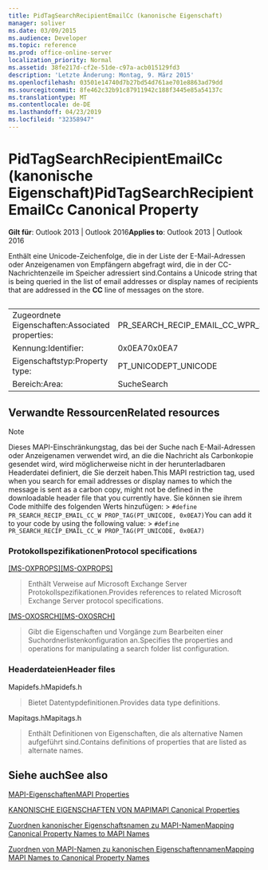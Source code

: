 ```yaml
---
title: PidTagSearchRecipientEmailCc (kanonische Eigenschaft)
manager: soliver
ms.date: 03/09/2015
ms.audience: Developer
ms.topic: reference
ms.prod: office-online-server
localization_priority: Normal
ms.assetid: 38fe217d-cf2e-51de-c97a-acb015129fd3
description: 'Letzte Änderung: Montag, 9. März 2015'
ms.openlocfilehash: 03501e14740d7b27bd54d761ae701e8863ad79dd
ms.sourcegitcommit: 8fe462c32b91c87911942c188f3445e85a54137c
ms.translationtype: MT
ms.contentlocale: de-DE
ms.lasthandoff: 04/23/2019
ms.locfileid: "32358947"
---
```

# <a name="pidtagsearchrecipientemailcc-canonical-property"></a><span data-ttu-id="882b2-103">PidTagSearchRecipientEmailCc (kanonische Eigenschaft)</span><span class="sxs-lookup"><span data-stu-id="882b2-103">PidTagSearchRecipientEmailCc Canonical Property</span></span>

  
  
<span data-ttu-id="882b2-104">**Gilt für**: Outlook 2013 | Outlook 2016</span><span class="sxs-lookup"><span data-stu-id="882b2-104">**Applies to**: Outlook 2013 | Outlook 2016</span></span> 
  
<span data-ttu-id="882b2-105">Enthält eine Unicode-Zeichenfolge, die in der Liste der E-Mail-Adressen  oder Anzeigenamen von Empfängern abgefragt wird, die in der CC-Nachrichtenzeile im Speicher adressiert sind.</span><span class="sxs-lookup"><span data-stu-id="882b2-105">Contains a Unicode string that is being queried in the list of email addresses or display names of recipients that are addressed in the **CC** line of messages on the store.</span></span> 
  
## 

|||
|:-----|:-----|
|<span data-ttu-id="882b2-106">Zugeordnete Eigenschaften:</span><span class="sxs-lookup"><span data-stu-id="882b2-106">Associated properties:</span></span>  <br/> |<span data-ttu-id="882b2-107">PR_SEARCH_RECIP_EMAIL_CC_W</span><span class="sxs-lookup"><span data-stu-id="882b2-107">PR_SEARCH_RECIP_EMAIL_CC_W</span></span>  <br/> |
|<span data-ttu-id="882b2-108">Kennung:</span><span class="sxs-lookup"><span data-stu-id="882b2-108">Identifier:</span></span>  <br/> |<span data-ttu-id="882b2-109">0x0EA7</span><span class="sxs-lookup"><span data-stu-id="882b2-109">0x0EA7</span></span>  <br/> |
|<span data-ttu-id="882b2-110">Eigenschaftstyp:</span><span class="sxs-lookup"><span data-stu-id="882b2-110">Property type:</span></span>  <br/> |<span data-ttu-id="882b2-111">PT_UNICODE</span><span class="sxs-lookup"><span data-stu-id="882b2-111">PT_UNICODE</span></span>  <br/> |
|<span data-ttu-id="882b2-112">Bereich:</span><span class="sxs-lookup"><span data-stu-id="882b2-112">Area:</span></span>  <br/> |<span data-ttu-id="882b2-113">Suche</span><span class="sxs-lookup"><span data-stu-id="882b2-113">Search</span></span>  <br/> |
   
## <a name="related-resources"></a><span data-ttu-id="882b2-114">Verwandte Ressourcen</span><span class="sxs-lookup"><span data-stu-id="882b2-114">Related resources</span></span>

> [!NOTE]
> <span data-ttu-id="882b2-115">Dieses MAPI-Einschränkungstag, das bei der Suche nach E-Mail-Adressen oder Anzeigenamen verwendet wird, an die die Nachricht als Carbonkopie gesendet wird, wird möglicherweise nicht in der herunterladbaren Headerdatei definiert, die Sie derzeit haben.</span><span class="sxs-lookup"><span data-stu-id="882b2-115">This MAPI restriction tag, used when you search for email addresses or display names to which the message is sent as a carbon copy, might not be defined in the downloadable header file that you currently have.</span></span> <span data-ttu-id="882b2-116">Sie können sie ihrem Code mithilfe des folgenden Werts hinzufügen: >  `#define PR_SEARCH_RECIP_EMAIL_CC_W PROP_TAG(PT_UNICODE, 0x0EA7)`</span><span class="sxs-lookup"><span data-stu-id="882b2-116">You can add it to your code by using the following value: >  `#define PR_SEARCH_RECIP_EMAIL_CC_W PROP_TAG(PT_UNICODE, 0x0EA7)`</span></span>
  
### <a name="protocol-specifications"></a><span data-ttu-id="882b2-117">Protokollspezifikationen</span><span class="sxs-lookup"><span data-stu-id="882b2-117">Protocol specifications</span></span>

<span data-ttu-id="882b2-118">[[MS-OXPROPS]](https://msdn.microsoft.com/library/f6ab1613-aefe-447d-a49c-18217230b148%28Office.15%29.aspx)</span><span class="sxs-lookup"><span data-stu-id="882b2-118">[[MS-OXPROPS]](https://msdn.microsoft.com/library/f6ab1613-aefe-447d-a49c-18217230b148%28Office.15%29.aspx)</span></span>
  
> <span data-ttu-id="882b2-119">Enthält Verweise auf Microsoft Exchange Server Protokollspezifikationen.</span><span class="sxs-lookup"><span data-stu-id="882b2-119">Provides references to related Microsoft Exchange Server protocol specifications.</span></span>
    
<span data-ttu-id="882b2-120">[[MS-OXOSRCH]](https://msdn.microsoft.com/library/c72e49b8-78c7-4483-ad65-e46e9133673b%28Office.15%29.aspx)</span><span class="sxs-lookup"><span data-stu-id="882b2-120">[[MS-OXOSRCH]](https://msdn.microsoft.com/library/c72e49b8-78c7-4483-ad65-e46e9133673b%28Office.15%29.aspx)</span></span>
  
> <span data-ttu-id="882b2-121">Gibt die Eigenschaften und Vorgänge zum Bearbeiten einer Suchordnerlistenkonfiguration an.</span><span class="sxs-lookup"><span data-stu-id="882b2-121">Specifies the properties and operations for manipulating a search folder list configuration.</span></span>
    
### <a name="header-files"></a><span data-ttu-id="882b2-122">Headerdateien</span><span class="sxs-lookup"><span data-stu-id="882b2-122">Header files</span></span>

<span data-ttu-id="882b2-123">Mapidefs.h</span><span class="sxs-lookup"><span data-stu-id="882b2-123">Mapidefs.h</span></span>
  
> <span data-ttu-id="882b2-124">Bietet Datentypdefinitionen.</span><span class="sxs-lookup"><span data-stu-id="882b2-124">Provides data type definitions.</span></span>
    
<span data-ttu-id="882b2-125">Mapitags.h</span><span class="sxs-lookup"><span data-stu-id="882b2-125">Mapitags.h</span></span>
  
> <span data-ttu-id="882b2-126">Enthält Definitionen von Eigenschaften, die als alternative Namen aufgeführt sind.</span><span class="sxs-lookup"><span data-stu-id="882b2-126">Contains definitions of properties that are listed as alternate names.</span></span>
    
## <a name="see-also"></a><span data-ttu-id="882b2-127">Siehe auch</span><span class="sxs-lookup"><span data-stu-id="882b2-127">See also</span></span>



[<span data-ttu-id="882b2-128">MAPI-Eigenschaften</span><span class="sxs-lookup"><span data-stu-id="882b2-128">MAPI Properties</span></span>](mapi-properties.md)
  
[<span data-ttu-id="882b2-129">KANONISCHE EIGENSCHAFTEN VON MAPI</span><span class="sxs-lookup"><span data-stu-id="882b2-129">MAPI Canonical Properties</span></span>](mapi-canonical-properties.md)
  
[<span data-ttu-id="882b2-130">Zuordnen kanonischer Eigenschaftsnamen zu MAPI-Namen</span><span class="sxs-lookup"><span data-stu-id="882b2-130">Mapping Canonical Property Names to MAPI Names</span></span>](mapping-canonical-property-names-to-mapi-names.md)
  
[<span data-ttu-id="882b2-131">Zuordnen von MAPI-Namen zu kanonischen Eigenschaftennamen</span><span class="sxs-lookup"><span data-stu-id="882b2-131">Mapping MAPI Names to Canonical Property Names</span></span>](mapping-mapi-names-to-canonical-property-names.md)

